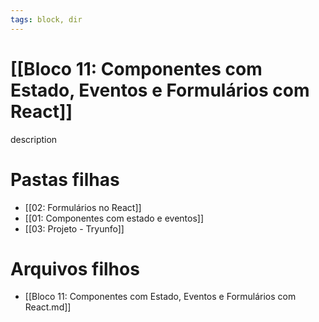 ```yaml
---
tags: block, dir
---
```


# [[Bloco 11: Componentes com Estado, Eventos e Formulários com React]]

description

# Pastas filhas

- [[02: Formulários no React]]
- [[01: Componentes com estado e eventos]]
- [[03: Projeto - Tryunfo]]

# Arquivos filhos

- [[Bloco 11: Componentes com Estado, Eventos e Formulários com React.md]]
